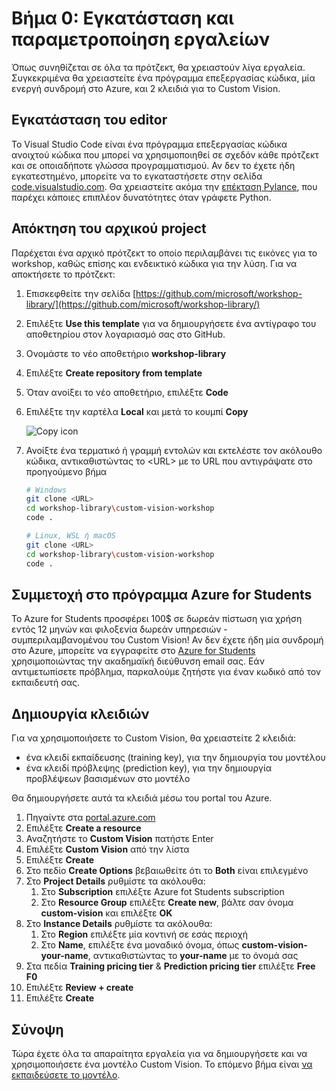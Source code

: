 # Βήμα 0: Εγκατάσταση και παραμετροποίηση εργαλείων

Όπως συνηθίζεται σε όλα τα πρότζεκτ, θα χρειαστούν λίγα εργαλεία. Συγκεκριμένα θα χρειαστείτε ένα πρόγραμμα επεξεργασίας κώδικα, μία ενεργή συνδρομή στο Azure, και 2 κλειδιά για το Custom Vision.

## Εγκατάσταση του editor

Το Visual Studio Code είναι ένα πρόγραμμα επεξεργασίας κώδικα ανοιχτού κώδικα που μπορεί να χρησιμοποιηθεί σε σχεδόν κάθε πρότζεκτ και σε οποιαδήποτε γλώσσα προγραμματισμού. Αν δεν το έχετε ήδη εγκατεστημένο, 
μπορείτε να το εγκαταστήσετε στην σελίδα [code.visualstudio.com](https://code.visualstudio.com). Θα χρειαστείτε ακόμα την [επέκταση Pylance](https://marketplace.visualstudio.com/items?itemName=ms-python.vscode-pylance), που παρέχει κάποιες επιπλέον δυνατότητες όταν γράφετε Python.


## Απόκτηση του αρχικού project

Παρέχεται ένα αρχικό πρότζεκτ το οποίο περιλαμβάνει τις εικόνες για το workshop, καθώς επίσης και ενδεικτικό κώδικα για την λύση. Για να αποκτήσετε το πρότζεκτ:

1. Επισκεφθείτε την σελίδα [https://github.com/microsoft/workshop-library/](https://github.com/microsoft/workshop-library/)
1. Επιλέξτε **Use this template** για να δημιουργήσετε ένα αντίγραφο του αποθετηρίου στον λογαριασμό σας στο GitHub.
1. Ονομάστε το νέο αποθετήριο **workshop-library**
1. Επιλέξτε **Create repository from template**
1. Όταν ανοίξει το νέο αποθετήριο, επιλέξτε **Code**
1. Επιλέξτε την καρτέλα **Local** και μετά το κουμπί **Copy**

    ![Copy icon](https://github.com/microsoft/workshop-library/blob/main/custom-vision-workshop/images/copy.png)

1. Ανοίξτε ένα τερματικό ή γραμμή εντολών και εκτελέστε τον ακόλουθο κώδικα, αντικαθιστώντας το \<URL\> με το URL που αντιγράψατε στο προηγούμενο βήμα

    ```bash
    # Windows
    git clone <URL>
    cd workshop-library\custom-vision-workshop
    code .

    # Linux, WSL ή macOS
    git clone <URL>
    cd workshop-library\custom-vision-workshop
    code .
    ```

## Συμμετοχή στο πρόγραμμα Azure for Students

Το Azure for Students προσφέρει 100$ σε δωρεάν πίστωση για χρήση εντός 12 μηνών και φιλοξενία δωρεάν υπηρεσιών - συμπεριλαμβανομένου του Custom Vision! Αν δεν έχετε ήδη μία συνδρομή στο Azure, μπορείτε να εγγραφείτε στο [Azure for Students](https://azure.microsoft.com/free/students) χρησιμοποιώντας την ακαδημαϊκή διεύθυνση email σας. Εάν αντιμετωπίσετε πρόβλημα, παρκαλούμε ζητήστε για έναν κωδικό από τον εκπαιδευτή σας.

## Δημιουργία κλειδιών

Για να χρησιμοποιήσετε το Custom Vision, θα χρειαστείτε 2 κλειδιά:

- ένα κλειδί εκπαίδευσης (training key), για την δημιουργία του μοντέλου
- ένα κλειδί πρόβλεψης (prediction key), για την δημιουργία προβλέψεων βασισμένων στο μοντέλο

Θα δημιουργήσετε αυτά τα κλειδιά μέσω του portal του Azure.

1. Πηγαίντε στα [portal.azure.com](https://portal.azure.com)
1. Επιλέξτε **Create a resource**
1. Αναζητήστε το **Custom Vision** πατήστε Enter
1. Επιλέξτε **Custom Vision** από την λίστα
1. Επιλέξτε **Create**
1. Στο πεδίο **Create Options** βεβαιωθείτε ότι το  **Both** είναι επιλεγμένο
1. Στο **Project Details** ρυθμίστε τα ακόλουθα:
    1. Στο **Subscription** επιλέξτε Azure fot Students subscription
    1. Στο **Resource Group** επιλέξτε **Create new**, βάλτε σαν όνομα **custom-vision** και επιλέξτε **OK**
1. Στο **Instance Details** ρυθμίστε τα ακόλουθα:
    1. Στο **Region** επιλέξτε μία κοντινή σε εσάς περιοχή
    1. Στο **Name**, επιλέξτε ένα μοναδικό όνομα, όπως **custom-vision-your-name**, αντικαθιστώντας το **your-name** με το όνομά σας
1. Στα πεδία **Training pricing tier** & **Prediction pricing tier** επιλέξτε **Free F0**
1. Επιλέξτε **Review + create**
1. Επιλέξτε **Create**

## Σύνοψη

Τώρα έχετε όλα τα απαραίτητα εργαλεία για να δημιουργήσετε και να χρησιμοποιήσετε ένα μοντέλο Custom Vision. Το επόμενο βήμα είναι [να εκπαιδεύσετε το μοντέλο](train.gr.md).
